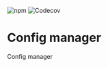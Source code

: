 ![npm](https://img.shields.io/npm/v/@txo/config-manager)
![Codecov](https://img.shields.io/codecov/c/github/technology-studio/config-manager)
# Config manager #

Config manager
